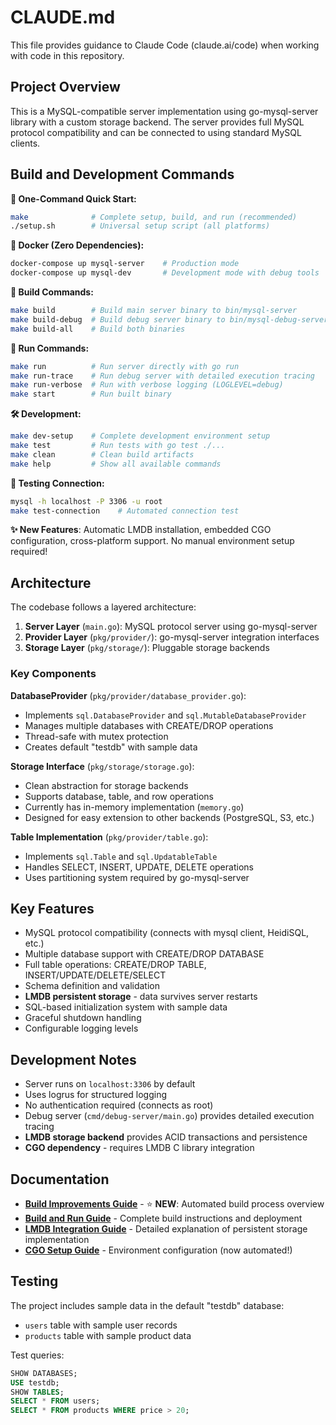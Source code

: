 # CLAUDE.md

This file provides guidance to Claude Code (claude.ai/code) when working with code in this repository.

## Project Overview

This is a MySQL-compatible server implementation using go-mysql-server library with a custom storage backend. The server provides full MySQL protocol compatibility and can be connected to using standard MySQL clients.

## Build and Development Commands

**🚀 One-Command Quick Start:**
```bash
make              # Complete setup, build, and run (recommended)
./setup.sh        # Universal setup script (all platforms)
```

**🐳 Docker (Zero Dependencies):**
```bash
docker-compose up mysql-server    # Production mode
docker-compose up mysql-dev       # Development mode with debug tools
```

**🔨 Build Commands:**
```bash
make build        # Build main server binary to bin/mysql-server
make build-debug  # Build debug server binary to bin/mysql-debug-server
make build-all    # Build both binaries
```

**🚀 Run Commands:**
```bash
make run          # Run server directly with go run
make run-trace    # Run debug server with detailed execution tracing
make run-verbose  # Run with verbose logging (LOGLEVEL=debug)
make start        # Run built binary
```

**🛠️ Development:**
```bash
make dev-setup    # Complete development environment setup
make test         # Run tests with go test ./...
make clean        # Clean build artifacts
make help         # Show all available commands
```

**🔌 Testing Connection:**
```bash
mysql -h localhost -P 3306 -u root
make test-connection    # Automated connection test
```

**✨ New Features**: Automatic LMDB installation, embedded CGO configuration, cross-platform support. No manual environment setup required!

## Architecture

The codebase follows a layered architecture:

1. **Server Layer** (`main.go`): MySQL protocol server using go-mysql-server
2. **Provider Layer** (`pkg/provider/`): go-mysql-server integration interfaces
3. **Storage Layer** (`pkg/storage/`): Pluggable storage backends

### Key Components

**DatabaseProvider** (`pkg/provider/database_provider.go`):
- Implements `sql.DatabaseProvider` and `sql.MutableDatabaseProvider`
- Manages multiple databases with CREATE/DROP operations
- Thread-safe with mutex protection
- Creates default "testdb" with sample data

**Storage Interface** (`pkg/storage/storage.go`):
- Clean abstraction for storage backends
- Supports database, table, and row operations
- Currently has in-memory implementation (`memory.go`)
- Designed for easy extension to other backends (PostgreSQL, S3, etc.)

**Table Implementation** (`pkg/provider/table.go`):
- Implements `sql.Table` and `sql.UpdatableTable`
- Handles SELECT, INSERT, UPDATE, DELETE operations
- Uses partitioning system required by go-mysql-server

## Key Features

- MySQL protocol compatibility (connects with mysql client, HeidiSQL, etc.)
- Multiple database support with CREATE/DROP DATABASE
- Full table operations: CREATE/DROP TABLE, INSERT/UPDATE/DELETE/SELECT
- Schema definition and validation
- **LMDB persistent storage** - data survives server restarts
- SQL-based initialization system with sample data
- Graceful shutdown handling
- Configurable logging levels

## Development Notes

- Server runs on `localhost:3306` by default
- Uses logrus for structured logging
- No authentication required (connects as root)
- Debug server (`cmd/debug-server/main.go`) provides detailed execution tracing
- **LMDB storage backend** provides ACID transactions and persistence
- **CGO dependency** - requires LMDB C library integration

## Documentation

- **[Build Improvements Guide](docs/BUILD_IMPROVEMENTS.md)** - ⭐ **NEW**: Automated build process overview
- **[Build and Run Guide](docs/BUILD_AND_RUN.md)** - Complete build instructions and deployment
- **[LMDB Integration Guide](docs/LMDB_INTEGRATION.md)** - Detailed explanation of persistent storage implementation
- **[CGO Setup Guide](docs/CGO_SETUP.md)** - Environment configuration (now automated!)

## Testing

The project includes sample data in the default "testdb" database:
- `users` table with sample user records
- `products` table with sample product data

Test queries:
```sql
SHOW DATABASES;
USE testdb;
SHOW TABLES;
SELECT * FROM users;
SELECT * FROM products WHERE price > 20;
```